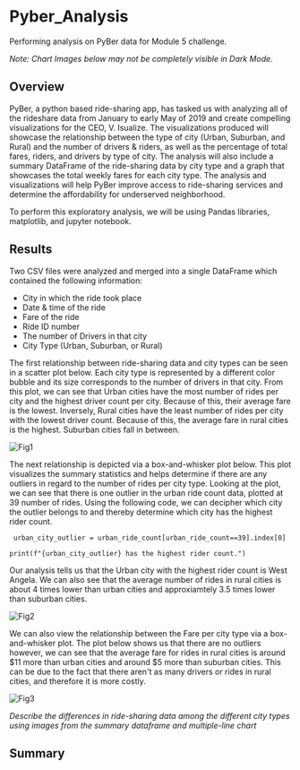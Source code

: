# Pyber_Analysis

Performing analysis on PyBer data for Module 5 challenge.

_Note: Chart Images below may not be completely visible in Dark Mode._

## Overview

PyBer, a python based ride-sharing app, has tasked us with analyzing all of the rideshare data from January to early May of 2019 and create compelling visualizations for the CEO, V. Isualize. The visualizations produced will showcase the relationship between the type of city (Urban, Suburban, and Rural) and the number of drivers & riders, as well as the percentage of total fares, riders, and drivers by type of city. The analysis will also include a summary DataFrame of the ride-sharing data by city type and a graph that showcases the total weekly fares for each city type. The analysis and visualizations will help PyBer improve access to ride-sharing services and determine the affordability for underserved neighborhood. 

To perform this exploratory analysis, we will be using Pandas libraries, matplotlib, and jupyter notebook. 

## Results

Two CSV files were analyzed and merged into a single DataFrame which contained the following information:
* City in which the ride took place
* Date & time of the ride
* Fare of the ride
* Ride ID number
* The number of Drivers in that city
* City Type (Urban, Suburban, or Rural)

The first relationship between ride-sharing data and city types can be seen in a scatter plot below. Each city type is represented by a different color bubble and its size corresponds to the number of drivers in that city. From this plot, we can see that Urban cities have the most number of rides per city and the highest driver count per city. Because of this, their average fare is the lowest. Inversely, Rural cities have the least number of rides per city with the lowest driver count. Because of this, the average fare in rural cities is the highest. Suburban cities fall in between.

![Fig1](https://user-images.githubusercontent.com/101564349/168471135-8b64f5b9-02d7-4e5d-8893-4ec65a87903f.png)

The next relationship is depicted via a box-and-whisker plot below. This plot visualizes the summary statistics and helps determine if there are any outliers in regard to the number of rides per city type. Looking at the plot, we can see that there is one outlier in the urban ride count data, plotted at 39 number of rides. Using the following code, we can decipher which city the outlier belongs to and thereby determine which city has the highest rider count.

``
urban_city_outlier = urban_ride_count[urban_ride_count==39].index[0]``

``
print(f"{urban_city_outlier} has the highest rider count.")
``

Our analysis tells us that the Urban city with the highest rider count is West Angela. We can also see that the average number of rides in rural cities is about 4 times lower than urban cities and approxiamtely 3.5 times lower than suburban cities. 

![Fig2](https://user-images.githubusercontent.com/101564349/168472326-c44cbca8-031e-450c-8b18-0f56549d229a.png)

We can also view the relationship between the Fare per city type via a box-and-whisker plot. The plot below shows us that there are no outliers however, we can see that the average fare for rides in rural cities is around $11 more than urban cities and around $5 more than suburban cities. This can be due to the fact that there aren't as many drivers or rides in rural cities, and therefore it is more costly. 

![Fig3](https://user-images.githubusercontent.com/101564349/168473159-9c7dbc1a-5179-4c46-9ed9-4d49fbb17069.png)

_Describe the differences in ride-sharing data among the different city types using images from the summary dataframe and multiple-line chart_


## Summary
